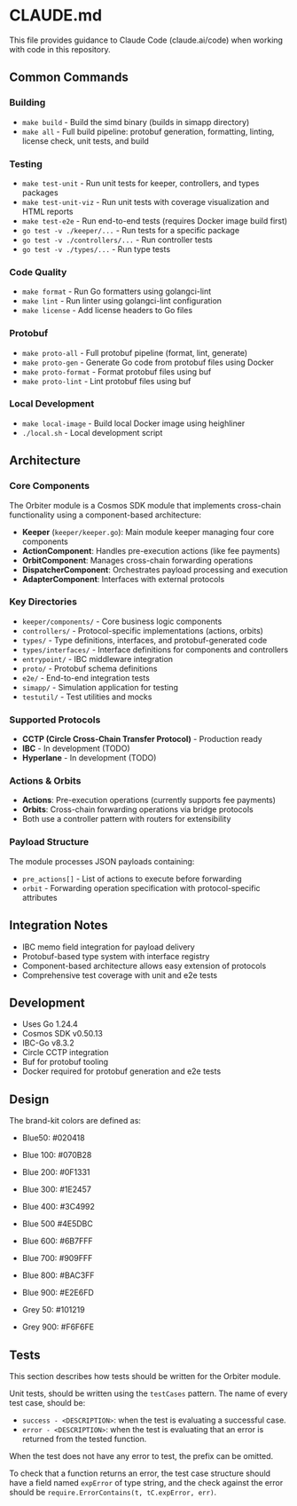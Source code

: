 # CLAUDE.md

This file provides guidance to Claude Code (claude.ai/code) when working with code in this
repository.

## Common Commands

### Building

- `make build` - Build the simd binary (builds in simapp directory)
- `make all` - Full build pipeline: protobuf generation, formatting, linting, license check, unit
  tests, and build

### Testing

- `make test-unit` - Run unit tests for keeper, controllers, and types packages
- `make test-unit-viz` - Run unit tests with coverage visualization and HTML reports
- `make test-e2e` - Run end-to-end tests (requires Docker image build first)
- `go test -v ./keeper/...` - Run tests for a specific package
- `go test -v ./controllers/...` - Run controller tests
- `go test -v ./types/...` - Run type tests

### Code Quality

- `make format` - Run Go formatters using golangci-lint
- `make lint` - Run linter using golangci-lint configuration
- `make license` - Add license headers to Go files

### Protobuf

- `make proto-all` - Full protobuf pipeline (format, lint, generate)
- `make proto-gen` - Generate Go code from protobuf files using Docker
- `make proto-format` - Format protobuf files using buf
- `make proto-lint` - Lint protobuf files using buf

### Local Development

- `make local-image` - Build local Docker image using heighliner
- `./local.sh` - Local development script

## Architecture

### Core Components

The Orbiter module is a Cosmos SDK module that implements cross-chain functionality using a
component-based architecture:

- **Keeper** (`keeper/keeper.go`): Main module keeper managing four core components
- **ActionComponent**: Handles pre-execution actions (like fee payments)
- **OrbitComponent**: Manages cross-chain forwarding operations
- **DispatcherComponent**: Orchestrates payload processing and execution
- **AdapterComponent**: Interfaces with external protocols

### Key Directories

- `keeper/components/` - Core business logic components
- `controllers/` - Protocol-specific implementations (actions, orbits)
- `types/` - Type definitions, interfaces, and protobuf-generated code
- `types/interfaces/` - Interface definitions for components and controllers
- `entrypoint/` - IBC middleware integration
- `proto/` - Protobuf schema definitions
- `e2e/` - End-to-end integration tests
- `simapp/` - Simulation application for testing
- `testutil/` - Test utilities and mocks

### Supported Protocols

- **CCTP (Circle Cross-Chain Transfer Protocol)** - Production ready
- **IBC** - In development (TODO)
- **Hyperlane** - In development (TODO)

### Actions & Orbits

- **Actions**: Pre-execution operations (currently supports fee payments)
- **Orbits**: Cross-chain forwarding operations via bridge protocols
- Both use a controller pattern with routers for extensibility

### Payload Structure

The module processes JSON payloads containing:

- `pre_actions[]` - List of actions to execute before forwarding
- `orbit` - Forwarding operation specification with protocol-specific attributes

## Integration Notes

- IBC memo field integration for payload delivery
- Protobuf-based type system with interface registry
- Component-based architecture allows easy extension of protocols
- Comprehensive test coverage with unit and e2e tests

## Development

- Uses Go 1.24.4
- Cosmos SDK v0.50.13
- IBC-Go v8.3.2
- Circle CCTP integration
- Buf for protobuf tooling
- Docker required for protobuf generation and e2e tests

## Design

The brand-kit colors are defined as:

- Blue50: #020418
- Blue 100: #070B28
- Blue 200: #0F1331
- Blue 300: #1E2457
- Blue 400: #3C4992
- Blue 500 #4E5DBC
- Blue 600: #6B7FFF
- Blue 700: #909FFF
- Blue 800: #BAC3FF
- Blue 900: #E2E6FD

- Grey 50: #101219
- Grey 900: #F6F6FE

## Tests

This section describes how tests should be written for the Orbiter module.

Unit tests, should be written using the `testCases` pattern. The name of every test case, should be:

- `success - <DESCRIPTION>`: when the test is evaluating a successful case.
- `error - <DESCRIPTION>`: when the test is evaluating that an error is returned from the tested
  function.

When the test does not have any error to test, the prefix can be omitted.

To check that a function returns an error, the test case structure should have a field named
`expError` of type string, and the check against the error should be
`require.ErrorContains(t, tC.expError, err)`.
